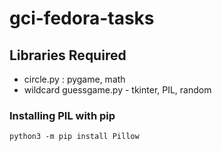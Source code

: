 # gci-fedora-tasks

## Libraries Required
- circle.py :  pygame, math
- wildcard guessgame.py - tkinter, PIL, random

### Installing PIL with pip
`python3 -m pip install Pillow`
